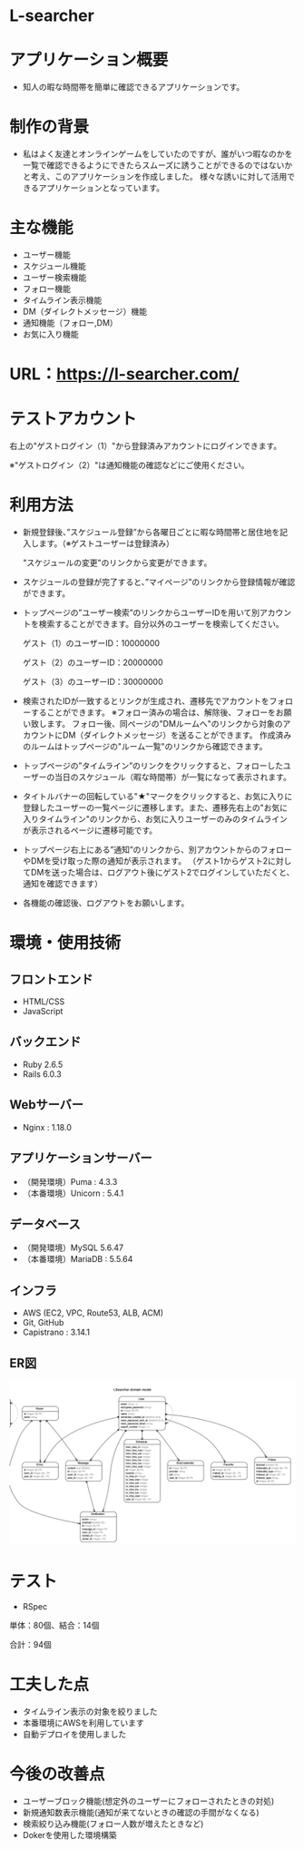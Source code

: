 # L-searcher

# アプリケーション概要
- 知人の暇な時間帯を簡単に確認できるアプリケーションです。

# 制作の背景
- 私はよく友達とオンラインゲームをしていたのですが、誰がいつ暇なのかを一覧で確認できるようにできたらスムーズに誘うことができるのではないかと考え、このアプリケーションを作成しました。
様々な誘いに対して活用できるアプリケーションとなっています。

# 主な機能
- ユーザー機能
- スケジュール機能
- ユーザー検索機能
- フォロー機能
- タイムライン表示機能
- DM（ダイレクトメッセージ）機能
- 通知機能（フォロー,DM）
- お気に入り機能

# URL：https://l-searcher.com/

# テストアカウント

右上の"ゲストログイン（1）"から登録済みアカウントにログインできます。

※"ゲストログイン（2）"は通知機能の確認などにご使用ください。

# 利用方法
- 新規登録後、”スケジュール登録”から各曜日ごとに暇な時間帯と居住地を記入します。（※ゲストユーザーは登録済み）
 
  "スケジュールの変更"のリンクから変更ができます。

- スケジュールの登録が完了すると、”マイページ”のリンクから登録情報が確認ができます。

- トップページの”ユーザー検索”のリンクからユーザーIDを用いて別アカウントを検索することができます。自分以外のユーザーを検索してください。

  ゲスト（1）のユーザーID：10000000
  
  ゲスト（2）のユーザーID：20000000
  
  ゲスト（3）のユーザーID：30000000

- 検索されたIDが一致するとリンクが生成され、遷移先でアカウントをフォローすることができます。
※フォロー済みの場合は、解除後、フォローをお願い致します。
フォロー後、同ページの"DMルームへ"のリンクから対象のアカウントにDM（ダイレクトメッセージ）を送ることができます。
作成済みのルームはトップページの"ルーム一覧"のリンクから確認できます。

- トップページの”タイムライン”のリンクをクリックすると、フォローしたユーザーの当日のスケジュール（暇な時間帯）が一覧になって表示されます。

- タイトルバナーの回転している"★"マークをクリックすると、お気に入りに登録したユーザーの一覧ページに遷移します。また、遷移先右上の"お気に入りタイムライン"のリンクから、お気に入りユーザーのみのタイムラインが表示されるページに遷移可能です。

- トップページ右上にある”通知”のリンクから、別アカウントからのフォローやDMを受け取った際の通知が表示されます。  （ゲスト1からゲスト2に対してDMを送った場合は、ログアウト後にゲスト2でログインしていただくと、通知を確認できます）

- 各機能の確認後、ログアウトをお願いします。


# 環境・使用技術

## フロントエンド  
- HTML/CSS
- JavaScript

## バックエンド  
- Ruby 2.6.5
- Rails 6.0.3

## Webサーバー  
- Nginx : 1.18.0

## アプリケーションサーバー  
- （開発環境）Puma : 4.3.3
- （本番環境）Unicorn : 5.4.1

## データベース  
- （開発環境）MySQL 5.6.47
- （本番環境）MariaDB : 5.5.64

## インフラ  
- AWS (EC2, VPC, Route53, ALB, ACM)
- Git, GitHub
- Capistrano : 3.14.1

## ER図

![ER](/app/assets/images/l-searcher.png)

# テスト
- RSpec

単体：80個、結合：14個

合計：94個

# 工夫した点
- タイムライン表示の対象を絞りました
- 本番環境にAWSを利用しています
- 自動デプロイを使用しました

# 今後の改善点
- ユーザーブロック機能(想定外のユーザーにフォローされたときの対処)
- 新規通知数表示機能(通知が来てないときの確認の手間がなくなる)
- 検索絞り込み機能(フォロー人数が増えたときなど)
- Dokerを使用した環境構築



